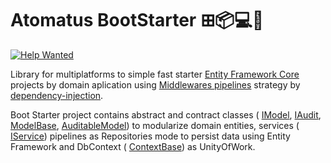 # Atomatus BootStarter ⊞📦💻📱
[![Help Wanted](https://img.shields.io/github/issues/atomatus/runtime/dot-net-boot-starter?style=flat-square&color=%232EA043&label=help%20wanted)](https://github.com/atomatus/dot-net-boot-starter/issues?q=is%3Aissue+is%3Aopen+label%3A%22up-for-grabs%22)

<p>
  Library for multiplatforms to simple fast starter 
  <a href="https://docs.microsoft.com/pt-br/ef/core/get-started/overview/install" target="_blank">Entity Framework Core</a> projects by domain aplication 
  using <a href="https://docs.microsoft.com/pt-br/aspnet/core/fundamentals/middleware/?view=aspnetcore-5.0" target="_blank">Middlewares pipelines</a> strategy by 
  <a href="https://docs.microsoft.com/pt-br/aspnet/core/fundamentals/dependency-injection?view=aspnetcore-5.0" target="_blank">dependency-injection</a>.
</p>

<p>
  Boot Starter project contains abstract and contract classes (
  <a href="https://github.com/atomatus/dot-net-boot-starter/blob/main/Atomatus.Bootstarter/Com.Atomatus.Bootstarter/Model/IModel.cs">IModel</a>, 
  <a href="https://github.com/atomatus/dot-net-boot-starter/blob/main/Atomatus.Bootstarter/Com.Atomatus.Bootstarter/Model/Auditable/IAudit.cs">IAudit</a>, 
  <a href="https://github.com/atomatus/dot-net-boot-starter/blob/main/Atomatus.Bootstarter/Com.Atomatus.Bootstarter/Model/ModelBase.cs">ModelBase</a>, 
  <a href="https://github.com/atomatus/dot-net-boot-starter/blob/main/Atomatus.Bootstarter/Com.Atomatus.Bootstarter/Model/Auditable/AuditableModel.cs">AuditableModel</a>) 
  to modularize domain entities, services (
  <a href="https://github.com/atomatus/dot-net-boot-starter/blob/main/Atomatus.Bootstarter/Com.Atomatus.Bootstarter/Services/IService.cs">IService</a>) 
  pipelines as Repositories mode to persist data using 
  Entity Framework and DbContext (
  <a href="https://github.com/atomatus/dot-net-boot-starter/blob/main/Atomatus.Bootstarter/Com.Atomatus.Bootstarter/Context/ContextBase.cs">ContextBase</a>) as UnityOfWork.
</p>
